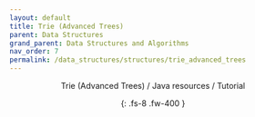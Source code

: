 ```yaml
---
layout: default
title: Trie (Advanced Trees)
parent: Data Structures
grand_parent: Data Structures and Algorithms
nav_order: 7
permalink: /data_structures/structures/trie_advanced_trees
---
```

<div align="center" markdown="1">
Trie (Advanced Trees) / Java resources / Tutorial

{: .fs-8 .fw-400 }
</div>